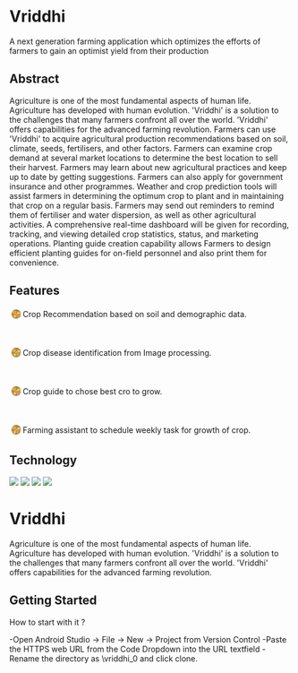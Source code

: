 # Vriddhi

A next generation farming application which optimizes the efforts of farmers to gain an optimist yield from their production

## Abstract

Agriculture is one of the most fundamental aspects of human life. Agriculture has developed with human evolution. 
'Vriddhi' is a solution to the challenges that many farmers confront all over the world.
'Vriddhi' offers capabilities for the advanced farming revolution. 
Farmers can use 'Vriddhi' to acquire agricultural production recommendations based on soil, climate, seeds, fertilisers, and other factors. 
Farmers can examine crop demand at several market locations to determine the best location to sell their harvest.
 Farmers may learn about new agricultural practices and keep up to date by getting suggestions. 
Farmers can also apply for government insurance and other programmes. Weather and crop prediction tools will assist farmers in determining the optimum crop to plant and in maintaining that crop on a regular basis. 
Farmers may send out reminders to remind them of fertiliser and water dispersion, as well as other agricultural activities. 
A comprehensive real-time dashboard will be given for recording, tracking, and viewing detailed crop statistics, status, and marketing operations.
Planting guide creation capability allows Farmers to design efficient planting guides for on-field personnel and also print them for convenience. 

## Features

<p style="display:flex; flex-direction:row; align-items:center"><img src="https://github.com/AyushSolanki-17/StaticServer/blob/main/pngwing.com.png?raw=true" width="24">Crop Recommendation based on soil and demographic data.</p>
<br/>

<p style="display:flex; flex-direction:row; align-items:center"><img src="https://github.com/AyushSolanki-17/StaticServer/blob/main/pngwing.com.png?raw=true" width="24">Crop disease identification from Image processing.</p>
<br/>
<p style="display:flex; flex-direction:row; align-items:center"><img src="https://github.com/AyushSolanki-17/StaticServer/blob/main/pngwing.com.png?raw=true" width="24">Crop guide to chose best cro to grow.</p>
<br/>
<p style="display:flex; flex-direction:row; align-items:center"><img src="https://github.com/AyushSolanki-17/StaticServer/blob/main/pngwing.com.png?raw=true" width="24">Farming assistant to schedule weekly task for growth of crop.</p>


## Technology


<img src="https://cdn.jsdelivr.net/gh/devicons/devicon/icons/flutter/flutter-original.svg?raw=true" width="128" />

<img src="https://cdn.jsdelivr.net/gh/devicons/devicon/icons/python/python-original-wordmark.svg?raw=true" width="128" />
<img src="https://cdn.jsdelivr.net/gh/devicons/devicon/icons/tensorflow/tensorflow-original-wordmark.svg?raw=true" width="128" />
<img src="https://cdn.jsdelivr.net/gh/devicons/devicon/icons/flask/flask-original-wordmark.svg?raw=true" width="128" />
          
          






# Vriddhi

Agriculture is one of the most fundamental aspects of human life. Agriculture has developed with human evolution. 
'Vriddhi' is a solution to the challenges that many farmers confront all over the world.
'Vriddhi' offers capabilities for the advanced farming revolution. 

## Getting Started

How to start with it ?

  -Open Android Studio -> File -> New -> Project from Version Control
  -Paste the HTTPS web URL from the Code Dropdown into the URL textfield
  -Rename the directory as \vriddhi_0 and click clone.

